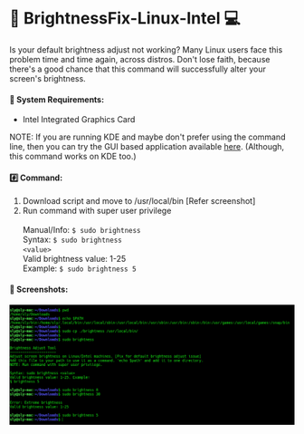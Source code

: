 # :high_brightness: BrightnessFix-Linux-Intel :computer:

Is your default brightness adjust not working? Many Linux users face this problem time and time again, across distros. Don't lose faith, because there's a good chance that this command will successfully alter your screen's brightness.</br>

#### :nut_and_bolt: System Requirements:
* Intel Integrated Graphics Card

NOTE: If you are running KDE and maybe don't prefer using the command line, then you can try the GUI based application available [here](https://github.com/shubhamk008/BrightnessFix-KDE-Intel). (Although, this command works on KDE too.)

#### :hash: Command:
1. Download script and move to /usr/local/bin [Refer screenshot]
2. Run command with super user privilege
</br></br>
Manual/Info: <code>$ sudo brightness</code></br>
Syntax: <code>$ sudo brightness \<value\></code></br>
Valid brightness value:   1-25</br>
Example: <code>$ sudo brightness 5</code>

#### :mag_right: Screenshots:
![Brightness-Fix](https://github.com/shubhamk008/BrightnessFix-Linux-Intel/blob/master/CLI-Brightness-Fix.png)
